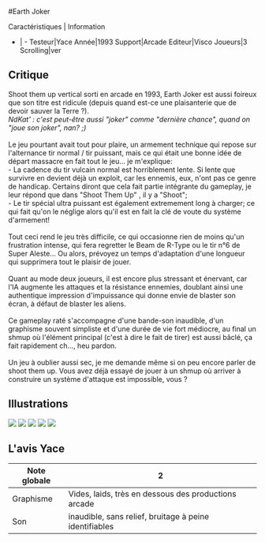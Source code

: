#Earth Joker

Caractéristiques | Information
- | -
Testeur|Yace
Année|1993
Support|Arcade
Editeur|Visco
Joueurs|3
Scrolling|ver

## Critique
Shoot them up vertical sorti en arcade en 1993, Earth Joker est aussi foireux que son titre est ridicule (depuis quand est-ce une plaisanterie que de devoir sauver la Terre ?).<br/><i>NdKat' : c'est peut-être aussi "joker" comme "dernière chance", quand on "joue son joker", nan? ;)</i><br/><br/>Le jeu pourtant avait tout pour plaire, un armement technique qui repose sur l'alternance tir normal / tir puissant, mais ce qui était une bonne idée de départ massacre en fait tout le jeu... je m'explique:<br/>- La cadence du tir vulcain normal est horriblement lente. Si lente que survivre en devient déjà un exploit, car les ennemis, eux, n'ont pas ce genre de handicap. Certains diront que cela fait partie intégrante du gameplay, je leur répond que dans  "Shoot Them Up" , il y a "Shoot"; <br/>- Le tir spécial ultra puissant est également extremement long à charger; ce qui fait qu'on le néglige alors qu'il est en fait la clé de voute du système d'armement!<br/><br/>Tout ceci rend le jeu très difficile, ce qui occasionne rien de moins qu'un frustration intense, qui fera regretter le Beam de R-Type ou le tir n°6 de Super Aleste... Ou alors, prévoyez un temps d'adaptation d'une longueur qui supprimera tout le plaisir de jouer.<br/><br/>Quant au mode deux joueurs, il est encore plus stressant et énervant, car l'IA augmente les attaques et la résistance ennemies, doublant ainsi une authentique impression d'impuissance qui donne envie de blaster son écran, à défaut de blaster les aliens.<br/><br/>Ce gameplay raté s'accompagne d'une bande-son inaudible, d'un graphisme souvent simpliste et d'une durée de vie fort médiocre, au final un shmup où l'élément principal (c'est à dire le fait de tirer) est aussi bâclé, ça fait rapidement ch..., heu pardon.<br/><br/>Un jeu à oublier aussi sec, je me demande même si on peu encore parler de shoot them up. Vous avez déjà essayé de jouer à un shmup où arriver à construire un système d'attaque est impossible, vous ?

## Illustrations
![](http://www.shmup.com/images/thumbs/img_fiche_1_828.jpg)
![](http://www.shmup.com/images/thumbs/img_fiche_2_828.jpg)
![](http://www.shmup.com/images/thumbs/img_fiche_3_828.jpg)
![](http://www.shmup.com/images/thumbs/)
![](http://www.shmup.com/images/thumbs/)

## L'avis Yace
Note globale|2
-|-
Graphisme|Vides, laids, très en dessous des productions arcade
Son|inaudible, sans relief, bruitage à peine identifiables
